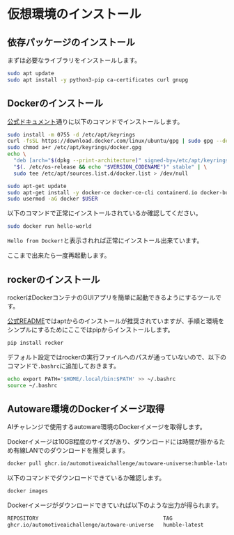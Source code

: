 # 仮想環境のインストール

## 依存パッケージのインストール

まずは必要なライブラリをインストールします。

```bash
sudo apt update
sudo apt install -y python3-pip ca-certificates curl gnupg
```

## Dockerのインストール

[公式ドキュメント](https://docs.docker.com/engine/install/ubuntu/)通りに以下のコマンドでインストールします。

```bash
sudo install -m 0755 -d /etc/apt/keyrings
curl -fsSL https://download.docker.com/linux/ubuntu/gpg | sudo gpg --dearmor -o /etc/apt/keyrings/docker.gpg
sudo chmod a+r /etc/apt/keyrings/docker.gpg
echo \
  "deb [arch="$(dpkg --print-architecture)" signed-by=/etc/apt/keyrings/docker.gpg] https://download.docker.com/linux/ubuntu \
  "$(. /etc/os-release && echo "$VERSION_CODENAME")" stable" | \
  sudo tee /etc/apt/sources.list.d/docker.list > /dev/null

sudo apt-get update
sudo apt-get install -y docker-ce docker-ce-cli containerd.io docker-buildx-plugin docker-compose-plugin
sudo usermod -aG docker $USER
```

以下のコマンドで正常にインストールされているか確認してください。

```bash
sudo docker run hello-world
```

`Hello from Docker!`と表示されれば正常にインストール出来ています。

ここまで出来たら一度再起動します。

## rockerのインストール

rockerはDockerコンテナのGUIアプリを簡単に起動できるようにするツールです。

[公式README](https://github.com/osrf/rocker?tab=readme-ov-file#debians-recommended)ではaptからのインストールが推奨されていますが、手順と環境をシンプルにするためにここではpipからインストールします。

```bash
pip install rocker
```

デフォルト設定ではrockerの実行ファイルへのパスが通っていないので、以下のコマンドで`.bashrc`に追加しておきます。

```bash
echo export PATH='$HOME/.local/bin:$PATH' >> ~/.bashrc
source ~/.bashrc
```

## Autoware環境のDockerイメージ取得

AIチャレンジで使用するautoware環境のDockerイメージを取得します。

Dockerイメージは10GB程度のサイズがあり、ダウンロードには時間が掛かるため有線LANでのダウンロードを推奨します。

```bash
docker pull ghcr.io/automotiveaichallenge/autoware-universe:humble-latest
```

以下のコマンドでダウンロードできているか確認します。

```bash
docker images
```

Dockerイメージがダウンロードできていれば以下のような出力が得られます。

```txt
REPOSITORY                                        TAG                       IMAGE ID       CREATED         SIZE
ghcr.io/automotiveaichallenge/autoware-universe   humble-latest             30c59f3fb415   13 days ago     8.84GB
```
